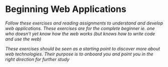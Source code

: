 # Beginning Web Applications

*Follow these exercises and reading assignments to understand and develop web applications. 
These exercises are for the complete beginner 
ie. one who doesn't yet know how the web works (but knows how to write code and use the web)*


*These exercises should be seen as a starting point to discover more about web technologies.
Their purpose is to onboard you and point you in the right direction for further study*


